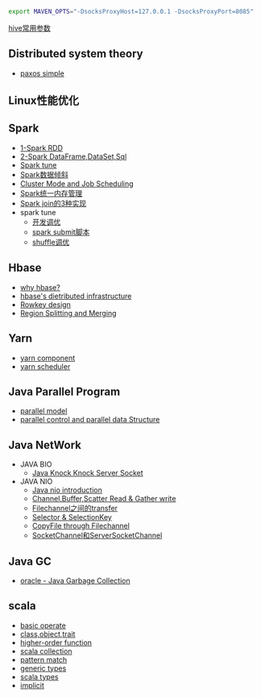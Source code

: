 ```bash
export MAVEN_OPTS="-DsocksProxyHost=127.0.0.1 -DsocksProxyPort=8085"
```
[hive常用参数](https://nbviewer.jupyter.org/github/lj72808up/JavaFeatures/blob/master/hive%E5%B8%B8%E7%94%A8%E5%8F%82%E6%95%B0%E9%85%8D%E7%BD%AE.ipynb)
## Distributed system theory
* [paxos simple](http://nbviewer.jupyter.org/github/lj72808up/JavaFeatures/blob/6a4009c8ea14bcbfc12995edf5450b1e01e86b74/Distributed%20System/1-Paxos%E7%AE%97%E6%B3%95.ipynb)

## Linux性能优化

## Spark
* [1-Spark RDD](http://nbviewer.jupyter.org/github/lj72808up/JavaFeatures/blob/master/Spark/1-RDD-doc.ipynb)
* [2-Spark DataFrame,DataSet,Sql](http://nbviewer.jupyter.org/github/lj72808up/JavaFeatures/blob/master/Spark/2-DataFrame%2CDataSet%E5%92%8CSql.ipynb)
* [Spark tune](http://nbviewer.jupyter.org/github/lj72808up/JavaFeatures/blob/621cbbc11ae7af7628e0509122d135308dcebf0d/Spark/Spark%20Tune.ipynb)
* [Spark数据倾斜](http://nbviewer.jupyter.org/github/lj72808up/JavaFeatures/blob/621cbbc11ae7af7628e0509122d135308dcebf0d/Spark/Spark%E6%95%B0%E6%8D%AE%E5%80%BE%E6%96%9C.ipynb)
* [Cluster Mode and Job Scheduling](http://nbviewer.jupyter.org/github/lj72808up/JavaFeatures/blob/5beee9f776165a711d863e26334c9461772a8fc5/Spark/Cluster%20Mode%20and%20Job%20Scheduling.ipynb)
* [Spark统一内存管理](http://nbviewer.jupyter.org/github/lj72808up/JavaFeatures/blob/5beee9f776165a711d863e26334c9461772a8fc5/Spark/Spark%E7%BB%9F%E4%B8%80%E5%86%85%E5%AD%98%E7%AE%A1%E7%90%86.ipynb)
* [Spark join的3种实现](http://nbviewer.jupyter.org/github/lj72808up/JavaFeatures/blob/5beee9f776165a711d863e26334c9461772a8fc5/Spark/Spark%20join%E7%9A%843%E7%A7%8D%E5%AE%9E%E7%8E%B0.ipynb)
* spark tune
    - [开发调优](https://github.com/lj72808up/JavaFeatures/blob/5beee9f776165a711d863e26334c9461772a8fc5/Spark/Spark%20Tune/1-%20%E5%BC%80%E5%8F%91%E8%B0%83%E4%BC%98.ipynb)
    - [spark submit脚本](http://nbviewer.jupyter.org/github/lj72808up/JavaFeatures/blob/5beee9f776165a711d863e26334c9461772a8fc5/Spark/Spark%20Tune/2-submit%E8%84%9A%E6%9C%AC%E5%8F%82%E6%95%B0%E8%B5%84%E6%BA%90%E8%B0%83%E4%BC%98.ipynb)
    - [shuffle调优](http://nbviewer.jupyter.org/github/lj72808up/JavaFeatures/blob/5beee9f776165a711d863e26334c9461772a8fc5/Spark/Spark%20Tune/4-shuffle%E8%B0%83%E4%BC%98.ipynb)

## Hbase
- [why hbase?](http://nbviewer.jupyter.org/github/lj72808up/JavaFeatures/blob/5beee9f776165a711d863e26334c9461772a8fc5/Hbase/1-Hbase%E5%9F%BA%E6%9C%AC%E6%A6%82%E5%BF%B5.ipynb)
- [hbase's dietributed infrastructure](http://nbviewer.jupyter.org/github/lj72808up/JavaFeatures/blob/5beee9f776165a711d863e26334c9461772a8fc5/Hbase/2-Hbase%E7%B3%BB%E7%BB%9F%E6%9E%B6%E6%9E%84.ipynb)
- [Rowkey design](http://nbviewer.jupyter.org/github/lj72808up/JavaFeatures/blob/5beee9f776165a711d863e26334c9461772a8fc5/Hbase/3-rowkey%E8%AE%BE%E8%AE%A1.ipynb)
- [Region Splitting and Merging](http://nbviewer.jupyter.org/github/lj72808up/JavaFeatures/blob/5beee9f776165a711d863e26334c9461772a8fc5/Hbase/4-Region%20Splitting%20and%20Merging.ipynb)

## Yarn
* [yarn component](http://nbviewer.jupyter.org/github/lj72808up/JavaFeatures/blob/5beee9f776165a711d863e26334c9461772a8fc5/Yarn/1-Yarn%E6%9E%B6%E6%9E%84.ipynb)
* [yarn scheduler](http://nbviewer.jupyter.org/github/lj72808up/JavaFeatures/blob/5beee9f776165a711d863e26334c9461772a8fc5/Yarn/2-Yarn%E8%B0%83%E5%BA%A6.ipynb)

## Java Parallel Program
* [parallel model](http://nbviewer.jupyter.org/github/lj72808up/JavaFeatures/blob/6a4009c8ea14bcbfc12995edf5450b1e01e86b74/Java%20Parallel%20program/1-parallel%20programming%20Model.ipynb)
* [parallel control and parallel data Structure](http://nbviewer.jupyter.org/github/lj72808up/JavaFeatures/blob/6a4009c8ea14bcbfc12995edf5450b1e01e86b74/Java%20Parallel%20program/2-parallel%20control%20method.ipynb)

## Java NetWork
* JAVA BIO
	- [Java Knock Knock Server Socket](http://nbviewer.jupyter.org/github/lj72808up/JavaFeatures/blob/5beee9f776165a711d863e26334c9461772a8fc5/Java%20NetWork/1-Java%20Knock%20Knock%20Server%20Socket.ipynb)
* JAVA NIO
    - [Java nio introduction](http://nbviewer.jupyter.org/github/lj72808up/JavaFeatures/blob/5beee9f776165a711d863e26334c9461772a8fc5/Java%20NetWork/2.1-Java%20NIO%E7%AE%80%E4%BB%8B.ipynb)
    - [Channel,Buffer,Scatter Read & Gather write](http://nbviewer.jupyter.org/github/lj72808up/JavaFeatures/blob/5beee9f776165a711d863e26334c9461772a8fc5/Java%20NetWork/2.2-Channel%E4%B8%8EBuffer.ipynb)
    - [Filechannel之间的transfer](https://nbviewer.jupyter.org/github/lj72808up/JavaFeatures/blob/master/Java%20NetWork/2.3-Channel%20Transfers.ipynb)
    - [Selector & SelectionKey](http://nbviewer.jupyter.org/github/lj72808up/JavaFeatures/blob/5beee9f776165a711d863e26334c9461772a8fc5/Java%20NetWork/2.4-Selector.ipynb)
    - [CopyFile through Filechannel](https://nbviewer.jupyter.org/github/lj72808up/JavaFeatures/blob/master/Java%20NetWork/2.5%20FileChannel.ipynb)
    - [SocketChannel和ServerSocketChannel](https://nbviewer.jupyter.org/github/lj72808up/JavaFeatures/blob/master/Java%20NetWork/2.6%20SocketChannel%E5%92%8CServerSocketChannel.ipynb)

## Java GC
* [oracle - Java Garbage Collection](https://nbviewer.jupyter.org/github/lj72808up/JavaFeatures/blob/master/GC/oracle%20-%20Java%20Garbage%20Collection2.ipynb)

## scala
* [basic operate](http://nbviewer.jupyter.org/github/lj72808up/JavaFeatures/blob/6a4009c8ea14bcbfc12995edf5450b1e01e86b74/Scala/1-scala%E5%9F%BA%E6%9C%AC%E8%AF%AD%E6%B3%95%E4%B8%8E%E5%9F%BA%E6%9C%AC%E6%95%B0%E6%8D%AE%E7%BB%93%E6%9E%84.ipynb)
* [class,object,trait](http://nbviewer.jupyter.org/github/lj72808up/JavaFeatures/blob/6a4009c8ea14bcbfc12995edf5450b1e01e86b74/Scala/2-%E7%B1%BB%E4%B8%8E%E5%AF%B9%E8%B1%A1%2C%E7%89%B9%E8%B4%A8.ipynb)
* [higher-order function](http://nbviewer.jupyter.org/github/lj72808up/JavaFeatures/blob/6a4009c8ea14bcbfc12995edf5450b1e01e86b74/Scala/3-unapply%E4%B8%8E%E9%AB%98%E9%98%B6%E5%87%BD%E6%95%B0.ipynb)
* [scala collection](http://nbviewer.jupyter.org/github/lj72808up/JavaFeatures/blob/6a4009c8ea14bcbfc12995edf5450b1e01e86b74/Scala/4-%E9%9B%86%E5%90%88.ipynb)
* [pattern match](http://nbviewer.jupyter.org/github/lj72808up/JavaFeatures/blob/6a4009c8ea14bcbfc12995edf5450b1e01e86b74/Scala/5-%E6%A8%A1%E5%BC%8F%E5%8C%B9%E9%85%8D.ipynb)
* [generic types](http://nbviewer.jupyter.org/github/lj72808up/JavaFeatures/blob/6a4009c8ea14bcbfc12995edf5450b1e01e86b74/Scala/6-%E6%B3%9B%E5%9E%8B.ipynb)
* [scala types](http://nbviewer.jupyter.org/github/lj72808up/JavaFeatures/blob/6a4009c8ea14bcbfc12995edf5450b1e01e86b74/Scala/7-scala%E9%AB%98%E7%BA%A7%E7%B1%BB%E5%9E%8B.ipynb)
* [implicit](http://nbviewer.jupyter.org/github/lj72808up/JavaFeatures/blob/6a4009c8ea14bcbfc12995edf5450b1e01e86b74/Scala/8-%E9%9A%90%E5%BC%8F%E8%BD%AC%E6%8D%A2.ipynb)
